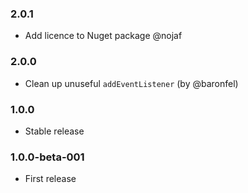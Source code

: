 ### 2.0.1

* Add licence to Nuget package @nojaf

### 2.0.0

* Clean up unuseful `addEventListener` (by @baronfel)

### 1.0.0

* Stable release

### 1.0.0-beta-001

* First release
